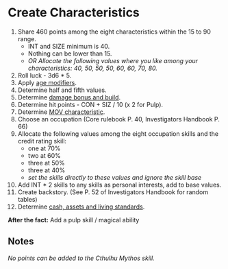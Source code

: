 <!-- TITLE: Character Creation -->
<!-- SUBTITLE: Steps -->

# Create Characteristics
1. Share 460 points among the eight characteristics within the 15 to 90 range. 
	* INT and SIZE minimum is 40.
	* Nothing can be lower than 15.
	* *OR Allocate the following values where you like among your characteristics: 40, 50, 50, 50, 60, 60, 70, 80.*
2. Roll luck - 3d6 * 5.
3. Apply  [age modifiers](investigator-age).
4. Determine half and fifth values.
5. Determine [damage bonus and build](/damage-bonus-build).
6. Determine hit points - CON + SIZ / 10 (x 2 for Pulp).
7. Determine [MOV characteristic](/game-system/movement#game-grid).
8. Choose an occupation (Core rulebook P. 40, Investigators Handbook P. 66) 
9. Allocate the following values among the eight occupation skills and the credit rating skill: 
	* one at 70%
	* two at 60% 
	* three at 50% 
	* three at 40% 
	* *set the skills directly to these values and ignore the skill base*
10. Add INT * 2 skills to any skills as personal interests, add to base values.
11. Create backstory. (See P. 52 of Investigators Handbook for random tables)
12. Determine [cash, assets and living standards](credit-rating).

**After the fact:**
Add a pulp skill / magical ability
## Notes
*No points can be added to the Cthulhu Mythos skill.*
